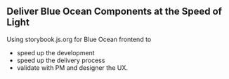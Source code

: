 ## Deliver Blue Ocean Components at the Speed of Light

Using storybook.js.org for Blue Ocean frontend to 

- speed up the development 
- speed up the delivery process 
- validate with PM and designer the UX. 
